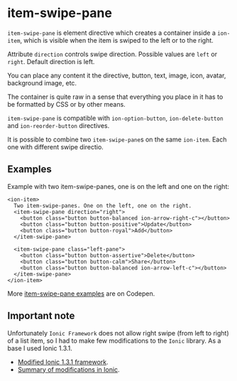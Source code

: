 # item-swipe-pane

`item-swipe-pane` is element directive which creates a container inside a `ion-item`, which is visible when the item is swiped to the left or to the right.

Attribute `direction` controls swipe direction. Possible values are `left` or `right`. Default direction is left.

You can place any content it the directive, button, text, image, icon, avatar, background image, etc.  

The container is quite raw in a sense that everything you place in it has to be formatted by CSS or by other means.

`item-swipe-pane` is compatible with `ion-option-button`, `ion-delete-button` and `ion-reorder-button` directives.

It is possible to combine two `item-swipe-pane`s on the same `ion-item`. Each one with different swipe directio.

## Examples

Example with two item-swipe-panes, one is on the left and one on the right:

    <ion-item>
      Two item-swipe-panes. One on the left, one on the right.
      <item-swipe-pane direction="right">
        <button class="button button-balanced ion-arrow-right-c"></button>
        <button class="button button-positive">Update</button>
        <button class="button button-royal">Add</button>
      </item-swipe-pane>

      <item-swipe-pane class="left-pane">
        <button class="button button-assertive">Delete</button>
        <button class="button button-calm">Share</button>
        <button class="button button-balanced ion-arrow-left-c"></button>
      </item-swipe-pane>
    </ion-item>

More [item-swipe-pane examples](http://codepen.io/MichalFoksa/pen/qaNKdP) are on Codepen.

## Important note

Unfortunately `Ionic Framework` does not allow right swipe (from left to right) of a list item, so I had to make few modifications to the `Ionic` library. As a base I used Ionic 1.3.1.
 - [Modified Ionic 1.3.1 framework](https://github.com/MichalFoksa/ionic-gizmos/tree/master/ionic).
 - [Summary of modifications in Ionic][1].

  [1]: https://github.com/MichalFoksa/ionic-gizmos/compare/1d6d2be3ff309bb72347805e4bf0d18b47be2bef...c6e4e3d9b077090643845691a393840756ff6f64#diff-87609cead09086a19f67299e0a41effc
